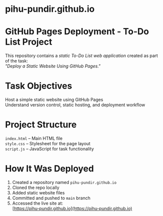 # pihu-pundir.github.io

# GitHub Pages Deployment - To-Do List Project
This repository contains a *static To-Do List web application* created as part of the task:  
*"Deploy a Static Website Using GitHub Pages."*

# Task Objectives
Host a simple static website using GitHub Pages  
Understand version control, static hosting, and deployment workflow

# Project Structure
`index.html` – Main HTML file  
`style.css` – Stylesheet for the page layout  
`script.js` – JavaScript for task functionality

# How It Was Deployed
1. Created a repository named `pihu-pundir.github.io`  
2. Cloned the repo locally  
3. Added static website files  
4. Committed and pushed to `main` branch   
6. Accessed the live site at:  
   [https://pihu-pundir.github.io](https://pihu-pundir.github.io)
